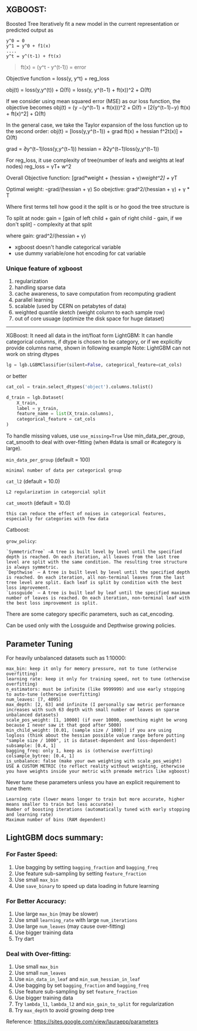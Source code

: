 
## XGBOOST:
Boosted Tree Iteratively fit a new model in the current representation or predicted output as
```
y^0 = 0
y^1 = y^0 + f1(x)
....
y^t = y^(t-1) + ft(x)
```

> ft(x) = (y^t - y^(t-1)) = error

Objective function = loss(y, y^t) + reg_loss

obj(t) = loss(y,y^(t)) + Ω(fi) 
    = loss(y, y^(t−1) + ft(x))^2 + Ω(ft)

If we consider using mean squared error (MSE) as our loss function, the objective becomes
obj(t) = (y −(y^(t−1) + ft(x)))^2 + Ω(f) 
= [2(y^(t−1)−y) ft(x) + ft(x)^2] + Ω(ft) 

In the general case, we take the Taylor expansion of the loss function up to the second order:
obj(t) = [loss(y,y^(t−1)) + grad ft(x) + hessian f^2t(x)] + Ω(ft)

grad = ∂y^(t−1)loss(y,y^(t−1))
hessian = ∂2y^(t−1)loss(y,y^(t−1))


For reg_loss, it use complexity of tree(number of leafs and weights at leaf nodes)
reg_loss = γT+ w^2

Overall Objective function: [grad*weight + (hessian + γ)*weight^2] + γ*T

Optimal weight: -grad/(hessian + γ)
So obejctive: grad^2/(hessian + γ) + γ * T

Where first terms tell how good it the split is or ho good the tree structure is

To split at node:
gain  = [gain of left child + gain of right child - gain, if we don't split] - complexity at that split

where gain: grad^2/(hessian + γ)

- xgboost doesn't handle categorical variable
- use dummy variable/one hot encoding for cat variable

### Unique feature of xgboost
1. regularization
2. handling sparse data
3. cache awareness, to save computation from recomputing gradient
4. parallel learning
5. scalable (used by CERN on petabytes of data)
6. weighted quantile sketch (weight column to each sample row)
7. out of core usuage (optimize the disk space for huge dataset)

---


XGBoost: It need all data in the int/float form
LightGBM: It can handle categorical columns, if dtype is chosen to be category, or if we explicitly provide columns name, shown in following example
Note: LightGBM can not work on string dtypes

```python
lg = lgb.LGBMClassifier(silent=False, categorical_feature=cat_cols)
```
or better
```python
cat_col = train.select_dtypes('object').columns.tolist()

d_train = lgb.Dataset(
    X_train, 
    label = y_train, 
    feature_name = list(X_train.columns), 
    categorical_feature = cat_cols
)
```

To handle missing values, use `use_missing=True`
Use min_data_per_group, cat_smooth to deal with over-fitting (when #data is small or #category is large).

`min_data_per_group` (default = 100)

    minimal number of data per categorical group


`cat_l2` (default = 10.0)

    L2 regularization in categorcial split

`cat_smooth` (default = 10.0)

    this can reduce the effect of noises in categorical features, especially for categories with few data






Catboost:

`grow_policy`:

    `SymmetricTree` —A tree is built level by level until the specified depth is reached. On each iteration, all leaves from the last tree level are split with the same condition. The resulting tree structure is always symmetric.
    `Depthwise` — A tree is built level by level until the specified depth is reached. On each iteration, all non-terminal leaves from the last tree level are split. Each leaf is split by condition with the best loss improvement.
    `Lossguide` — A tree is built leaf by leaf until the specified maximum number of leaves is reached. On each iteration, non-terminal leaf with the best loss improvement is split.


There are some category specific parameters, such as cat_encoding.


Can be used only with the Lossguide and Depthwise growing policies.



## Parameter Tuning

For heavily unbalanced datasets such as 1:10000:

    max_bin: keep it only for memory pressure, not to tune (otherwise overfitting)
    learning rate: keep it only for training speed, not to tune (otherwise overfitting)
    n_estimators: must be infinite (like 9999999) and use early stopping to auto-tune (otherwise overfitting)
    num_leaves: [7, 4095]
    max_depth: [2, 63] and infinite (I personally saw metric performance increases with such 63 depth with small number of leaves on sparse unbalanced datasets)
    scale_pos_weight: [1, 10000] (if over 10000, something might be wrong because I never saw it that good after 5000)
    min_child_weight: [0.01, (sample size / 1000)] if you are using logloss (think about the hessian possible value range before putting "sample size / 1000", it is dataset-dependent and loss-dependent)
    subsample: [0.4, 1]
    bagging_freq: only 1, keep as is (otherwise overfitting)
    colsample_bytree: [0.4, 1]
    is_unbalance: false (make your own weighting with scale_pos_weight)
    USE A CUSTOM METRIC (to reflect reality without weighting, otherwise you have weights inside your metric with premade metrics like xgboost)

Never tune these parameters unless you have an explicit requirement to tune them:

    Learning rate (lower means longer to train but more accurate, higher means smaller to train but less accurate)
    Number of boosting iterations (automatically tuned with early stopping and learning rate)
    Maximum number of bins (RAM dependent)


## LightGBM docs summary:

### For Faster Speed:
1. Use bagging by setting `bagging_fraction` and `bagging_freq`
2. Use feature sub-sampling by setting `feature_fraction`
3. Use small `max_bin`
4. Use `save_binary` to speed up data loading in future learning

### For Better Accuracy:
1. Use large `max_bin` (may be slower)
2. Use small `learning_rate` with large `num_iterations`
3. Use large `num_leaves` (may cause over-fitting)
4. Use bigger training data
5. Try dart

### Deal with Over-fitting:
1. Use small `max_bin`
2. Use small `num_leaves`
3. Use `min_data_in_leaf` and `min_sum_hessian_in_leaf`
4. Use bagging by set `bagging_fraction` and `bagging_freq`
5. Use feature sub-sampling by set `feature_fraction`
6. Use bigger training data
7. Try `lambda_l1`, `lambda_l2` and `min_gain_to_split` for regularization
8. Try `max_depth` to avoid growing deep tree

Reference: https://sites.google.com/view/lauraepp/parameters












